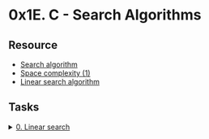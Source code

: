 # 0x1E. C - Search Algorithms 

## Resource

- [Search algorithm](https://en.wikipedia.org/wiki/Search_algorithm)
- [Space complexity (1)](https://www.geeksforgeeks.org/g-fact-86/)
- [Linear search algorithm](https://en.wikipedia.org/wiki/Linear_search)

## Tasks

<details>
<summary><a href="./0-linear.c">0. Linear search</a></summary><br>
<a href='https://postimg.cc/30w90LLf' target='_blank'><img src='https://i.postimg.cc/D0rNDH1h/image.png' border='0' alt='image'/></a>
<br>Compile the code this way:
<pre>gcc -Wall -Wextra -Werror -pedantic -std=gnu89 0-main.c 0-linear.c -o 0-linear</pre>
</details>
